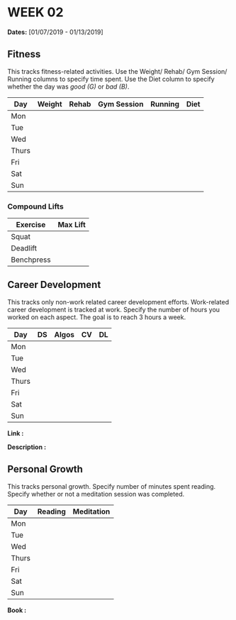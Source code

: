 # WEEK 02

**Dates:** [01/07/2019 - 01/13/2019]

## Fitness

This tracks fitness-related activities. Use the Weight/ Rehab/ Gym Session/ Running columns to specify time spent. Use the Diet column to specify whether the day was *good (G)* or *bad (B)*.

|  Day    | Weight | Rehab | Gym Session | Running |  Diet  |
| ------- | ------ | ----- | ----------- | ------- | ------ |
|   Mon   |        |       |             |         |        |
|   Tue   |        |       |             |         |        |
|   Wed   |        |       |             |         |        |
|   Thurs |        |       |             |         |        |
|   Fri   |        |       |             |         |        |
|   Sat   |        |       |             |         |        |
|   Sun   |        |       |             |         |        |

### Compound Lifts

| Exercise   | Max Lift  |
| ---------- | --------- |
| Squat      |           |
| Deadlift   |           |
| Benchpress |           |

## Career Development

This tracks only non-work related career development efforts. Work-related career development is tracked at work. Specify the number of hours you worked on each aspect. The goal is to reach 3 hours a week.

|  Day    |   DS   | Algos  |   CV   |   DL   |
| ------- | ------ | ------ | ------ | ------ | 
|   Mon   |        |        |        |        |
|   Tue   |        |        |        |        |
|   Wed   |        |        |        |        |
|   Thurs |        |        |        |        |
|   Fri   |        |        |        |        |
|   Sat   |        |        |        |        |
|   Sun   |        |        |        |        |

**Link        :**

**Description :**

## Personal Growth

This tracks personal growth. Specify number of minutes spent reading. Specify whether or not a meditation session was completed.

|  Day    | Reading | Meditation |
| ------- | ------- | ---------- |
|   Mon   |         |            |
|   Tue   |         |            |
|   Wed   |         |            |
|   Thurs |         |            |
|   Fri   |         |            |
|   Sat   |         |            |
|   Sun   |         |            |

**Book :**
